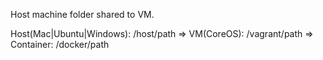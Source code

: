 Host machine folder shared to VM.

Host(Mac|Ubuntu|Windows): /host/path => VM(CoreOS): /vagrant/path => Container: /docker/path